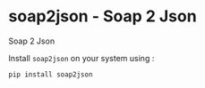 # soap2json - Soap 2 Json

Soap 2 Json

Install `soap2json` on your system using : 

```
pip install soap2json
```
